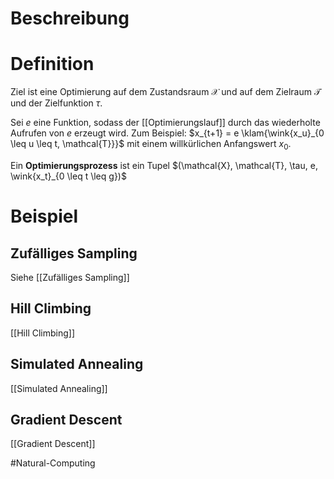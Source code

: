 # Beschreibung


# Definition
Ziel ist eine Optimierung auf dem Zustandsraum $\mathcal{X}$ und auf dem Zielraum $\mathcal{T}$ und der Zielfunktion $\tau$.

Sei $e$ eine Funktion, sodass der [[Optimierungslauf]] durch das wiederholte Aufrufen von $e$ erzeugt wird. Zum Beispiel: $x_{t+1} = e \klam{\wink{x_u}_{0 \leq u \leq t, \mathcal{T}}}$ mit einem willkürlichen Anfangswert $x_0$.

Ein **Optimierungsprozess** ist ein Tupel $(\mathcal{X}, \mathcal{T}, \tau, e, \wink{x_t}_{0 \leq t \leq g})$

# Beispiel
## Zufälliges Sampling
Siehe [[Zufälliges Sampling]]

## Hill Climbing
[[Hill Climbing]]

## Simulated Annealing
[[Simulated Annealing]]

## Gradient Descent
[[Gradient Descent]]

$\newcommand{\wink}[1]{\left\langle #1 \right\rangle}$
$\newcommand{\klam}[1]{\left( #1 \right)}$
$\newcommand{\Q}{\mathbb Q}$
$\newcommand{\R}{\mathbb R}$
$\newcommand{\C}{\mathbb C}$
$\newcommand{\F}{\mathbb F}$
$\newcommand{\Z}{\mathbb Z}$
$\newcommand{\N}{\mathbb N}$
$\newcommand{\a}{\alpha}$

#Natural-Computing 
